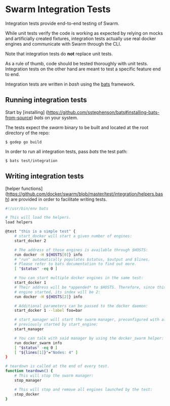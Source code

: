 # Swarm Integration Tests

Integration tests provide end-to-end testing of Swarm.

While unit tests verify the code is working as expected by relying on mocks and
artificially created fixtures, integration tests actually use real docker
engines and communicate with Swarm through the CLI.

Note that integration tests do **not** replace unit tests.

As a rule of thumb, code should be tested thoroughly with unit tests.
Integration tests on the other hand are meant to test a specific feature end
to end.

Integration tests are written in *bash* using the
[bats](https://github.com/sstephenson/bats) framework.

## Running integration tests

Start by [installing]
(https://github.com/sstephenson/bats#installing-bats-from-source) *bats* on
your system.

The tests expect the *swarm* binary to be built and located at the root
directory of the repo:
```
$ godep go build
```

In order to run all integration tests, pass *bats* the test path:
```
$ bats test/integration
```

## Writing integration tests

[helper functions]
(https://github.com/docker/swarm/blob/master/test/integration/helpers.bash)
are provided in order to facilitate writing tests.

```sh
#!/usr/bin/env bats

# This will load the helpers.
load helpers

@test "this is a simple test" {
	# start_docker will start a given number of engines:
	start_docker 2

	# The address of those engines is available through $HOSTS:
	run docker -H ${HOSTS[0]} info
	# "run" automatically populates $status, $output and $lines.
	# Please refer to bats documentation to find out more.
	[ "$status" -eq 0 ]

	# You can start multiple docker engines in the same test:
	start_docker 1
	# Their address will be *appended* to $HOSTS. Therefore, since this is the 3rd
	# engine started, its index will be 2:
	run docker -H ${HOSTS[2]} info  

	# Additional parameters can be passed to the docker daemon:
	start_docker 1 --label foo=bar

	# start_manager will start the swarm manager, preconfigured with all engines
	# previously started by start_engine:
	start_manager

	# You can talk with said manager by using the docker_swarm helper:
	run docker_swarm info
	[ "$status" -eq 0 ]
	[ "${lines[1]}"="Nodes: 4" ]
}

# teardown is called at the end of every test.
function teardown() {
	# This will stop the swarm manager:
	stop_manager

	# This will stop and remove all engines launched by the test:
	stop_docker
}
```
